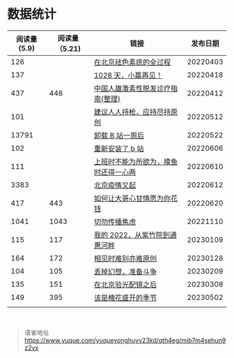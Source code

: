 # 数据统计
| 阅读量(5.9) | 阅读量（5.21) | 链接                                                                                                                                                                                                                                                                | 发布日期 |
| ----------- | ------------- | ------------------------------------------------------------------------------------------------------------------------------------------------------------------------------------------------------------------------------------------------------------------- | -------- |
| 126         |               | [在北京祛色素痣的全过程](https://mp.weixin.qq.com/s/tIPb6Wwj4vw1_7Ry9tsBmQ)                                                                                                                                                                                         | 20220403 |
| 137         |               | [1028 天，小赢再见！](https://mp.weixin.qq.com/s?__biz=MzI3NTczMTUwMQ==&mid=2247483839&idx=1&sn=a94af2dbd8aaf87110bd5482f1692e68&chksm=eb0104fddc768debee1513ebd1c77fa34d0f0b62bacdddece51fcd85aedc5072d1d8671ec05c&token=217890659&lang=zh_CN#rd)                  | 20220418 |
| 437         | 448           | [中国人雄激素性脱发诊疗指南(整理)](https://mp.weixin.qq.com/s?__biz=MzI3NTczMTUwMQ==&mid=2247483826&idx=1&sn=6fdc446c5f596f1ab9a2ff1f43091d49&chksm=eb0104f0dc768de6a82040e319b38801b3ec2fb073a0c30c9f7486dc21197ed6b75afe844aee&token=217890659&lang=zh_CN#rd)     | 20220412 |
| 101         |               | [建议人人持枪，应持尽持原创](https://mp.weixin.qq.com/s?__biz=MzI3NTczMTUwMQ==&mid=2247483869&idx=1&sn=cb69a81252b9811d49f391002a82eef9&chksm=eb01049fdc768d894901309933e33f245a7129f169e1d0eb15754d108b458b80cdc8cdd5ccb6&token=217890659&lang=zh_CN#rd)           | 20220512 |
| 13791       |               | [卸载 B 站一周后](https://mp.weixin.qq.com/s?__biz=MzI3NTczMTUwMQ==&mid=2247483867&idx=1&sn=553b2b31096811108e678e3770d70238&chksm=eb010499dc768d8fb869c964ad48e2ecc1a40a5523208db0a79c08323e475f75823512ed88ed&token=217890659&lang=zh_CN#rd)                      | 20220522 |
| 102         |               | [重新安装了 b 站](https://mp.weixin.qq.com/s?__biz=MzI3NTczMTUwMQ==&mid=2247483880&idx=1&sn=d56026240ad5f8ac9c8328fd3ba87e35&chksm=eb0104aadc768dbc8989a758c764bd160b585b9d45e36ffa0e7c85030d7a5afa174f945acf81&token=217890659&lang=zh_CN#rd)                      | 20220606 |
| 111         |               | [上班时不能为所欲为，摸鱼时还得一心两](https://mp.weixin.qq.com/s?__biz=MzI3NTczMTUwMQ==&mid=2247483887&idx=1&sn=f13f52210dcf1f658f4bd5d93a7c4fd5&chksm=eb0104addc768dbb3dbd07c4d85e8ca2d106c5194deed88025f126b4eeb427afb9c50189346d&token=217890659&lang=zh_CN#rd) | 20220610 |
| 3383        |               | [北京疫情又起](https://mp.weixin.qq.com/s?__biz=MzI3NTczMTUwMQ==&mid=2247483897&idx=1&sn=6e9f38f15f8aa1a511b9a66fba2b43f1&chksm=eb0104bbdc768dad37a4323a0648fd9ec61c80ae585de9d31010e7311eb96e785191049895c4&token=217890659&lang=zh_CN#rd)                         | 20220612 |
| 417         | 443           | [如何让大哥心甘情愿为你花钱](https://mp.weixin.qq.com/s?__biz=MzI3NTczMTUwMQ==&mid=2247483957&idx=1&sn=a7446a775adf8c4255bc8dd645a954ad&chksm=eb010777dc768e61d56429a8c2c01ee6bef04ea145a699cadad5170caae373ed484cf890c3be&token=217890659&lang=zh_CN#rd)           | 20220620 |
| 1041        | 1043          | [切勿传播焦虑](https://mp.weixin.qq.com/s?__biz=MzI3NTczMTUwMQ==&mid=2247484156&idx=1&sn=053769341fd6a0698071dbfb2a3c3147&chksm=eb0107bedc768ea8c332c9d2fe02976e09834831eea410e1b94bac146337cb750530184b48cd&token=217890659&lang=zh_CN#rd)                         | 20221110 |
| 115         | 117           | [我的 2022，从紫竹院到通惠河畔](https://mp.weixin.qq.com/s?__biz=MzI3NTczMTUwMQ==&mid=2247484236&idx=1&sn=6cc86e8e87e72fe276043f8f13e07794&chksm=eb01060edc768f187680b210f9cc112151f6fe7466d66809de979bb6c515e14e44656e86f4af&token=217890659&lang=zh_CN#rd)        | 20230109 |
| 164         | 172           | [相见时难别亦难原创](https://mp.weixin.qq.com/s?__biz=MzI3NTczMTUwMQ==&mid=2247484267&idx=1&sn=2aac510c05fbfa66ec454010c841e791&chksm=eb010629dc768f3ff9646aaafbab5736948f92a786dd4ebc15210cfdddc9c271cae9cc542c4d&token=217890659&lang=zh_CN#rd)                   | 20230128 |
| 104         | 105           | [丢掉幻想，准备斗争](https://mp.weixin.qq.com/s?__biz=MzI3NTczMTUwMQ==&mid=2247484276&idx=1&sn=29de9d518ea109d8e3d14ea97d1a5f5d&chksm=eb010636dc768f20a0e6561d4ea211790a9579784ecf10aefbd4cf01da7a55c63cc4819d07f6&token=217890659&lang=zh_CN#rd)                   | 20230209 |
| 135         | 151           | [在北京验光配镜之后](https://mp.weixin.qq.com/s?__biz=MzI3NTczMTUwMQ==&mid=2247484334&idx=1&sn=6e77df0807c369e2e904abc4adf58ba2&chksm=eb0106ecdc768ffa18a8d18bae3686dd3dd73f23952e303f9322d5aa09a3b59ac8c00d9c2669&token=217890659&lang=zh_CN#rd)                   | 20230308 |
| 149         | 395           | [该是槐花盛开的季节](https://mp.weixin.qq.com/s?__biz=MzI3NTczMTUwMQ==&mid=2247484604&idx=1&sn=e72c3728b5dc9c3bc7909ba80fd08176&chksm=eb0101fedc7688e807d5dbeb50509333138a015749f5d50fd0a477ac7efa0b3d9d6457c82326&token=217890659&lang=zh_CN#rd)                   | 20230502 |
|             |               |                                                                                                                                                                                                                                                                     |          |

<br>
  
> 语雀地址 https://www.yuque.com/yuqueyonghuyv23kd/qth4eg/mib7m4sehun9z2vx